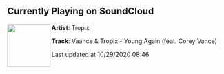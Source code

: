## Currently Playing on SoundCloud

[<img align="left" width="100" src="https://i1.sndcdn.com/artworks-MELFxD8Az9MUDSV2-w1HGhQ-t50x50.jpg">](https://soundcloud.com/tropixofficial/youngagain)

**Artist**: Tropix 

**Track**: Vaance & Tropix - Young Again (feat. Corey Vance)

Last updated at 10/29/2020 08:46
